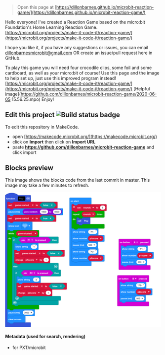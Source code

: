 
> Open this page at [https://dillonbarnes.github.io/microbit-reaction-game/](https://dillonbarnes.github.io/microbit-reaction-game/)

Hello everyone! I've created a Reaction Game based on the micro:bit Foundation's Home Learning Reaction Game.
[https://microbit.org/projects/make-it-code-it/reaction-game/](https://microbit.org/projects/make-it-code-it/reaction-game/)

I hope you like it, if you have any suggestions or issues, you can email dillonbarnesmicrobit@gmail.com OR create an issue/pull request here in GitHub.

To play this game you will need four crocodile clips, some foil and some cardboard, as well as your micro:bit of course!
Use this page and the image to help set up, just use this improved program instead!
[https://microbit.org/projects/make-it-code-it/reaction-game/](https://microbit.org/projects/make-it-code-it/reaction-game/)
[Helpful image](https://github.com/dillonbarnes/microbit-reaction-game/2020-06-05 15.56.25.mpo)
Enjoy!

## Edit this project ![Build status badge](https://github.com/dillonbarnes/microbit-reaction-game/workflows/MakeCode/badge.svg)

To edit this repository in MakeCode.

* open [https://makecode.microbit.org/](https://makecode.microbit.org/)
* click on **Import** then click on **Import URL**
* paste **https://github.com/dillonbarnes/microbit-reaction-game** and click import

## Blocks preview

This image shows the blocks code from the last commit in master.
This image may take a few minutes to refresh.

![A rendered view of the blocks](https://github.com/dillonbarnes/microbit-reaction-game/raw/master/.github/makecode/blocks.png)

#### Metadata (used for search, rendering)

* for PXT/microbit
<script src="https://makecode.com/gh-pages-embed.js"></script><script>makeCodeRender("{{ site.makecode.home_url }}", "{{ site.github.owner_name }}/{{ site.github.repository_name }}");</script>
